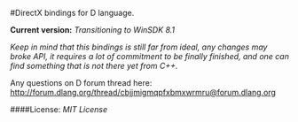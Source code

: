 #DirectX bindings for D language.

**Current version:**
*Transitioning to WinSDK 8.1*

*Keep in mind that this bindings is still far from ideal, any changes may broke API, it requires a lot of commitment to be finally finished, and one can find something that is not there yet from C++.*

Any questions on D forum thread here: http://forum.dlang.org/thread/cbjjmigmqpfxbmxwrmru@forum.dlang.org

####License:
*MIT License*
